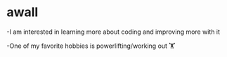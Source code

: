 # awall
-I am interested in learning more about coding and improving more with it



-One of my favorite hobbies is powerlifting/working out 🏋
